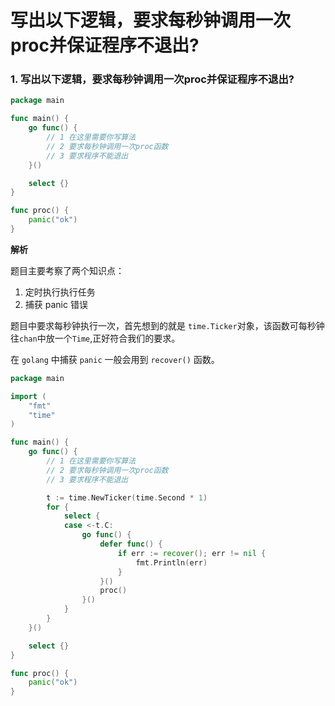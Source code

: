 # 写出以下逻辑，要求每秒钟调用一次proc并保证程序不退出?



### 1. 写出以下逻辑，要求每秒钟调用一次proc并保证程序不退出?

```go
package main

func main() {
    go func() {
        // 1 在这里需要你写算法
        // 2 要求每秒钟调用一次proc函数
        // 3 要求程序不能退出
    }()

    select {}
}

func proc() {
    panic("ok")
}
```

**解析**

题目主要考察了两个知识点：

1. 定时执行执行任务
2. 捕获 panic 错误

题目中要求每秒钟执行一次，首先想到的就是 `time.Ticker`对象，该函数可每秒钟往`chan`中放一个`Time`,正好符合我们的要求。

在 `golang` 中捕获 `panic` 一般会用到 `recover()` 函数。

```go
package main

import (
    "fmt"
    "time"
)

func main() {
    go func() {
        // 1 在这里需要你写算法
        // 2 要求每秒钟调用一次proc函数
        // 3 要求程序不能退出

        t := time.NewTicker(time.Second * 1)
        for {
            select {
            case <-t.C:
                go func() {
                    defer func() {
                        if err := recover(); err != nil {
                            fmt.Println(err)
                        }
                    }()
                    proc()
                }()
            }
        }
    }()

    select {}
}

func proc() {
    panic("ok")
}
```

